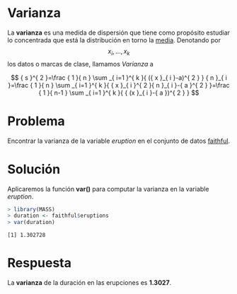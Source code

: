 
# Varianza

La __varianza__ es una medida de dispersión que tiene como propósito estudiar lo concentrada que está la distribución en torno la [media](mean.md). Denotando por $${ x }_{ i },\dots ,{ x }_{ k }$$ los datos o marcas de clase, llamamos _Varianza_ a

$$
{ s }^{ 2 }=\frac { 1 }{ n } \sum _{ i=1 }^{ k }{ ({ x }_{ i }-a)^{ 2 } } { n }_{ i }=\frac { 1 }{ n } \sum _{ i=1 }^{ k }{ { x }_{ i }^{ 2 }{ n }_{ i }-{ a }^{ 2 } }=\frac { 1 }{ n-1 } \sum _{ i=1 }^{ k }{ { (x }_{ i }-{ a })^{ 2 } } 
$$


# Problema

Encontrar la varianza de la variable _eruption_ en el conjunto de datos [faithful](../chapter2/nquantitative.md).

# Solución

Aplicaremos la función __var()__ para computar la varianza en la variable _eruption_.


```r
> library(MASS)
> duration <- faithful$eruptions
> var(duration)
```

```
[1] 1.302728
```

# Respuesta

La __varianza__ de la duración en las erupciones es __1.3027__.
